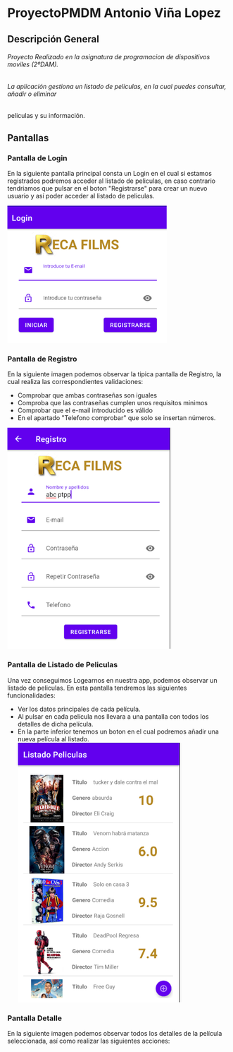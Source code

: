 # ProyectoPMDM Antonio Viña Lopez
## Descripción General
###### Proyecto Realizado en la asignatura de programacion de dispositivos moviles (2ºDAM).

###### La aplicación gestiona un listado de peliculas, en la cual puedes consultar, añadir o eliminar
peliculas y su información.

## Pantallas
### Pantalla de Login
En la siguiente pantalla principal consta un Login en el cual si estamos registrados podremos acceder
al listado de peliculas, en caso contrario tendriamos que pulsar en el boton "Registrarse" para crear
un nuevo usuario y así poder acceder al listado de peliculas.

![Pantalla Login](imagenes/login.PNG)

### Pantalla de Registro

En la siguiente imagen podemos observar la tipica pantalla de Registro,
la cual realiza las correspondientes validaciones:

  - Comprobar que ambas contraseñas son iguales
  - Comproba que las contraseñas cumplen unos requisitos minimos
  - Comprobar que el e-mail introducido es válido
  - En el apartado "Telefono comprobar" que solo se insertan números.

![Pantalla Registro](imagenes/registro.PNG)

### Pantalla de Listado de Peliculas

Una vez conseguimos Logearnos en nuestra app, podemos observar un listado de peliculas.
En esta pantalla tendremos las siguientes funcionalidades:
  - Ver los datos principales de cada película.
  - Al pulsar en cada película nos llevara a una pantalla con todos los detalles de dicha película.
  - En la parte inferior tenemos un boton en el cual podremos añadir una nueva película al listado.
![Listado_peliculas](imagenes/listado_peliculas.PNG)

### Pantalla Detalle

En la siguiente imagen podemos observar todos los detalles de la película seleccionada, así como
realizar las siguientes acciones:


